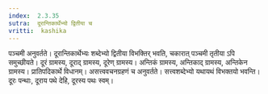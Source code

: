 ```yaml
---
index:  2.3.35
sutra:  दूरान्तिकार्थेभ्यो द्वितीया च
vritti:  kashika 
---
```


पञ्चमी अनुवर्तते। दूरान्तिकार्थेभ्यः शब्देभ्यो द्वितीया विभक्तिर् भवति, चकारात् पञ्चमी तृतीया ऽपि समुच्छीयते। दूरं ग्रामस्य, दूराद् ग्रामस्य, दूरेण् ग्रामस्य। अन्तिकं ग्रामस्य, अन्तिकाद् ग्रामस्य, अन्तिकेन ग्रामस्य। प्रातिपदिकार्थे विधानम्। असत्त्ववचनग्रहणं च अनुवर्तते। सत्त्वशब्देभ्यो यथायथं विभक्तयो भवन्ति। दूरः पन्थाः, दूराय पथे देहि, दूरस्य पथः स्वम्।

